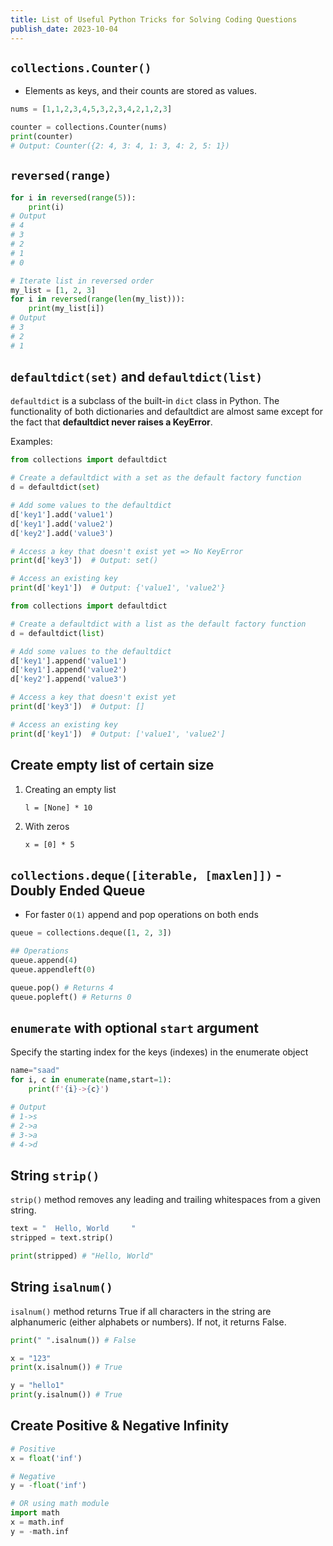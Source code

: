 ```yaml
---
title: List of Useful Python Tricks for Solving Coding Questions
publish_date: 2023-10-04
---
```


## `collections.Counter()`

-   Elements as keys, and their counts are stored as values.

```python
nums = [1,1,2,3,4,5,3,2,3,4,2,1,2,3]

counter = collections.Counter(nums)
print(counter)
# Output: Counter({2: 4, 3: 4, 1: 3, 4: 2, 5: 1})
```

## `reversed(range)`

```python
for i in reversed(range(5)):
    print(i)
# Output
# 4
# 3
# 2
# 1
# 0

# Iterate list in reversed order
my_list = [1, 2, 3]
for i in reversed(range(len(my_list))):
    print(my_list[i])
# Output
# 3
# 2
# 1
```

## `defaultdict(set)` and `defaultdict(list)`

`defaultdict` is a subclass of the built-in `dict` class in Python.
The functionality of both dictionaries and defaultdict are almost same except for the fact that **defaultdict never raises a KeyError**.

Examples:

```python
from collections import defaultdict

# Create a defaultdict with a set as the default factory function
d = defaultdict(set)

# Add some values to the defaultdict
d['key1'].add('value1')
d['key1'].add('value2')
d['key2'].add('value3')

# Access a key that doesn't exist yet => No KeyError
print(d['key3'])  # Output: set()

# Access an existing key
print(d['key1'])  # Output: {'value1', 'value2'}
```

```python
from collections import defaultdict

# Create a defaultdict with a list as the default factory function
d = defaultdict(list)

# Add some values to the defaultdict
d['key1'].append('value1')
d['key1'].append('value2')
d['key2'].append('value3')

# Access a key that doesn't exist yet
print(d['key3'])  # Output: []

# Access an existing key
print(d['key1'])  # Output: ['value1', 'value2']
```

## Create empty list of certain size

1. Creating an empty list

    `l = [None] * 10`

2. With zeros

    `x = [0] * 5`

## `collections.deque([iterable, [maxlen]])` - Doubly Ended Queue

-   For faster `O(1)` append and pop operations on both ends

```python
queue = collections.deque([1, 2, 3])

## Operations
queue.append(4)
queue.appendleft(0)

queue.pop() # Returns 4
queue.popleft() # Returns 0
```

## `enumerate` with optional `start` argument

Specify the starting index for the keys (indexes) in the enumerate object

```python
name="saad"
for i, c in enumerate(name,start=1):
    print(f'{i}->{c}')

# Output
# 1->s
# 2->a
# 3->a
# 4->d
```

## String `strip()`

`strip()` method removes any leading and trailing whitespaces from a given string.

```python
text = "  Hello, World     "
stripped = text.strip()

print(stripped) # "Hello, World"
```

## String `isalnum()`

`isalnum()` method returns True if all characters in the string are alphanumeric (either alphabets or numbers). If not, it returns False.

```python
print(" ".isalnum()) # False

x = "123"
print(x.isalnum()) # True

y = "hello1"
print(y.isalnum()) # True
```

## Create Positive & Negative Infinity

```python
# Positive
x = float('inf')

# Negative
y = -float('inf')

# OR using math module
import math
x = math.inf
y = -math.inf
```
